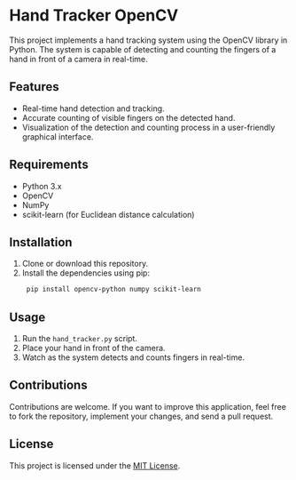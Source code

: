 # Hand Tracker OpenCV

This project implements a hand tracking system using the OpenCV library in Python. The system is capable of detecting and counting the fingers of a hand in front of a camera in real-time.

## Features
- Real-time hand detection and tracking.
- Accurate counting of visible fingers on the detected hand.
- Visualization of the detection and counting process in a user-friendly graphical interface.

## Requirements
- Python 3.x
- OpenCV
- NumPy
- scikit-learn (for Euclidean distance calculation)

## Installation
1. Clone or download this repository.
2. Install the dependencies using pip:
   ```bash
    pip install opencv-python numpy scikit-learn
   ```
## Usage
1. Run the `hand_tracker.py` script.
2. Place your hand in front of the camera.
3. Watch as the system detects and counts fingers in real-time.

## Contributions
Contributions are welcome. If you want to improve this application, feel free to fork the repository, implement your changes, and send a pull request.

## License
This project is licensed under the [MIT License](LICENSE).



